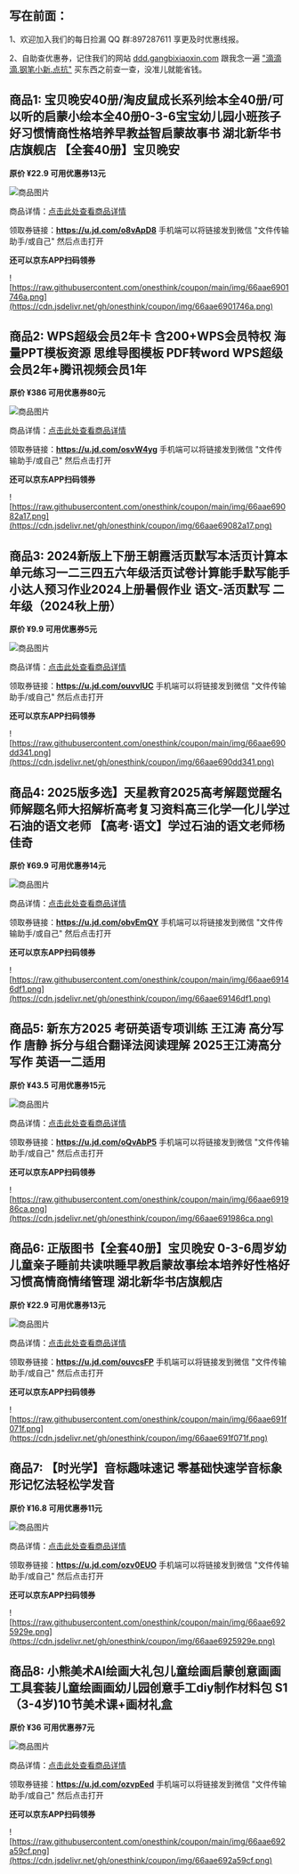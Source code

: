## 写在前面：

1、欢迎加入我们的每日捡漏 QQ 群:897287611 享更及时优惠线报。

2、自助查优惠券，记住我们的网站 [ddd.gangbixiaoxin.com](https://ddd.gangbixiaoxin.com) 跟我念一遍 ["滴滴滴.钢笔小新.点抗"](https://ddd.gangbixiaoxin.com) 买东西之前查一查，没准儿就能省钱。

## 商品1: 宝贝晚安40册/淘皮鼠成长系列绘本全40册/可以听的启蒙小绘本全40册0-3-6宝宝幼儿园小班孩子好习惯情商性格培养早教益智启蒙故事书 湖北新华书店旗舰店 【全套40册】宝贝晚安

**原价 ¥22.9 可用优惠券13元**

![商品图片](http://img14.360buyimg.com/n1/jfs/t1/194454/39/37154/216707/64f19440F66daaec2/bb13ef0fa580f611.jpg)

商品详情：[点击此处查看商品详情](https://union-click.jd.com/jdc?e=1003156031&amp;p=JF8BAdoJK1olXwIDXVZcCE0XAV8IGlocWAALXVdeCUkUAl9MRANLAjZbERscSkAJHTRQRA1CCVkdDwtCWhVLHTdNTwcKBENeCVAfUg8bBD17Qh0WI3lqKhUqDk52VCsKEgZCBmBmOlwUWhBFdg5WRw1nPQ9KFxdZDFxXDxtxaz5sLnFDIjcLWzxOZCp8GStNOWV-Ej4vVTJ1SilOeBBmK2FbJBcpQEtgYW5oWy1nAHZgVSobfzJzYAxScAxhJG5nIwcUTz1-dzxzfCcTOE5hIjkCViNFZRNYezh1WnF7CScpfCBWdB1wciJmKlpiVio7cS9_F2x_b1lPOXFxVVgpCh1EdDdrXC98D1V1NzUZf0ljZRRoD1lgSQR3ZAsgDQxTXCRceQdRW25QNVs5Cg9-WDkEF2sUbQUDVFlUDkwRCmo4K1sVbUdsVF1aAUMXM244G10WXgMEU15ZDU4UC18IE1wliqu6gdTs3cOu1_GAzOKyiI--gMDVOHsnAF8IGloXXQIFVVxdOHsXAF8LKwV7XFUHA1dVDRt5XiRYRh5RH1BsU1hVCEkXAF8KGloXXzYyZFkPexJRABF3cyVeKgAHNQkZCkJKVDRufzUXFFRZBis8VhdBcQ8BUxhcWQIyVG4)

领取券链接：**https://u.jd.com/o8vApD8** 手机端可以将链接发到微信 "文件传输助手/或自己" 然后点击打开

**还可以京东APP扫码领券**

![https://raw.githubusercontent.com/onesthink/coupon/main/img/66aae6901746a.png](https://cdn.jsdelivr.net/gh/onesthink/coupon/img/66aae6901746a.png)

## 商品2: WPS超级会员2年卡 含200+WPS会员特权 海量PPT模板资源 思维导图模板 PDF转word WPS超级会员2年+腾讯视频会员1年

**原价 ¥386 可用优惠券80元**

![商品图片](http://img14.360buyimg.com/n1/jfs/t1/234793/26/24664/52468/66a1edbfF90446672/6dec78b52fe2f809.png)

商品详情：[点击此处查看商品详情](https://union-click.jd.com/jdc?e=1003156031&amp;p=JF8BAdsJK1olXwICVV5bCkweCl8IGlsVXAACU1haD08RAF9MRANLAjZbERscSkAJHTRQRA1CCVkdDwtCWhVLHTdNTwcKBENeCVAfUg8bYD9SRgZoDkRfJjw5cxNrBCpLUwMTIHlkOlwjaTFHdxhgeixhNGUHUwcZXlxXDxtxazliPmFDICc1bD9OfCx_RCNNOWVqEioFVTh1ShNOeC5mLWFbMBcpUEtuYSZ8WztnB2BgHRgbayljUxgJTgxhJG5nIAciTTxIUQlzfCcTOE5hIjkCViNFZRB6b1p-AnJrBg0qax5IdCd0ci9cPQBiJjUvfz90XwwKcwt1BHlFIychbStlYCh8cglGKXV1CyoCfClsY3sKbk8XKDZBLQMEWE5-VQxqXxgcBFhbHxo6ehVnD2M4GmsWXAYFXVhaDkISM18IG2tUMwYDUF9UCU4VM244G10WXgMEU15ZDk4VC18IE1wliqu6gdTs3cOu1_GAzOKyiI--gMDVOHsnAF8IGloXXQIFVVxdOHsXAF8LKwV7XFUEVl8OXBh5XiRYRh5cWARsVF9dCEMWBW44GVoUXwQyZG4-WBFKXhJbWQZnP2J5DCJaTQhfW2l1ZD17X3hjLg4pfyN2dBtheF4SBEJUZF5t)

领取券链接：**https://u.jd.com/osvW4yg** 手机端可以将链接发到微信 "文件传输助手/或自己" 然后点击打开

**还可以京东APP扫码领券**

![https://raw.githubusercontent.com/onesthink/coupon/main/img/66aae69082a17.png](https://cdn.jsdelivr.net/gh/onesthink/coupon/img/66aae69082a17.png)

## 商品3: 2024新版上下册王朝霞活页默写本活页计算本单元练习一二三四五六年级活页试卷计算能手默写能手小达人预习作业2024上册暑假作业 语文-活页默写 二年级（2024秋上册）

**原价 ¥9.9 可用优惠券5元**

![商品图片](http://img14.360buyimg.com/n1/jfs/t1/150018/28/40700/154669/665ec0ecFd492d5da/1e6a4d2c8cf0af65.jpg)

商品详情：[点击此处查看商品详情](https://union-click.jd.com/jdc?e=1003156031&amp;p=JF8BAdkJK1olXwIDXF9dCU0eBF8IGloTWwQLVFtZDkkTAl9MRANLAjZbERscSkAJHTRQRA1CCVkdDwtCWhVLHTdNTwcKBENeCVAfUg8bYy1jGDBnG1Z9BBoFeClUcQtsegIUVH1dOlw_fU1VVxBQeBN2XHhxNVs-TFxXDxtxaz5hFH1HIjcpYT90eCp_YitNOWV-EikvUiJ1ShdObABlOmFbPBc9UEpxYW5aWyxdB1VgVQwbfBR3Zg97GwxhJG5nIxcISz1uVTxzfCcTOE5hIjkCViNFZRNsbxJqGnB7BjoqbDRIYAZacixcNkd0LTo-fwJ0QxhQcz5iLnFAIBY2ejx1YCh8cjN2KnV1FSkkWhhsY3sKbk8XKDZ0P15bWg0RSg9gSyNJG2ZEBiBDSTJBD2M4GmsWXAYFXVhaDkISM18IG2tUMwUCVlhcAHsWM28OGFgQWwECUFdUD0gnA2cPK4y45dOI5YvVsZ-Ji7ixvI6c4dKc3G5tOEgnA24JGVsRWgcAVG5tCEgnAF9WdVpGWwUCUFlcZhZcUzJNU11MMwYDUFpaDEkSM20JGlkXbTYyNBw2CyBlRT93Sx9NLWRBJjo5aRIWChRXdVl3KABAACEFawN0AhF7el52GTYCZA)

领取券链接：**https://u.jd.com/ouvvlUC** 手机端可以将链接发到微信 "文件传输助手/或自己" 然后点击打开

**还可以京东APP扫码领券**

![https://raw.githubusercontent.com/onesthink/coupon/main/img/66aae690dd341.png](https://cdn.jsdelivr.net/gh/onesthink/coupon/img/66aae690dd341.png)

## 商品4: 2025版多选】天星教育2025高考解题觉醒名师解题名师大招解析高考复习资料高三化学一化儿学过石油的语文老师 【高考·语文】学过石油的语文老师杨佳奇

**原价 ¥69.9 可用优惠券14元**

![商品图片](http://img14.360buyimg.com/n1/jfs/t1/202757/7/32774/158765/65ead9b8F585b68c0/f840520765122c80.jpg)

商品详情：[点击此处查看商品详情](https://union-click.jd.com/jdc?e=1003156031&amp;p=JF8BAdgJK1olXQYCV1dcDE0WBV8IGlodWgYEVlxeAU4SC19MRANLAjZbERscSkAJHTRQRA1CCVkdDwtCWhVLHTdNTwcKBENeCVAfUg8bVQltUzwVNWNEBx1Yfi1qUDFqGF9UFmB2OlwVTAJxahdBRlpUC3RDCDU_TlxXDxtxaz5sPnlFIwEhaDxOAy9_cgFNOWV-Ej4VUil1ShtOexBlOWFbIBcqakpHYW58WyxNB2RgVS4baEl3Uxt7fAxhJGJSIC0-TzwVew9zfCcTOE5hIjkCViNFZRB4ewFhWnJKKyk-CTxTdDBociJ2JlliLSI5fBIXQBlxZzh1KXFdIFwpbj9fYCh8Yj9zJGVhEypfaClsY3sKbk8XKDZKCkQ8eixrSA9LAT1lL0dFVCMLCgpRD2M4GmsWXAYFXVhaDkISM18IG2tUMw8BU15bOEonA2kLGF4TWgYFVVZcCHsXC2g4zPatiIyzgdbk3NWf1NavztKpiZiKZG5tC3sXAm4KG18SXAQCZG5dC3sUMzFmGggTXgYGU18zVQBHXipDWVJ7XQcGUFlbCEonAW4JGVklbTZUMjsVb0t_ZilbWF5jO3tRCjxeDApcZRtmGRNRFGBrLBcACQpBcS5UcDlTbQYy)

领取券链接：**https://u.jd.com/obvEmQY** 手机端可以将链接发到微信 "文件传输助手/或自己" 然后点击打开

**还可以京东APP扫码领券**

![https://raw.githubusercontent.com/onesthink/coupon/main/img/66aae69146df1.png](https://cdn.jsdelivr.net/gh/onesthink/coupon/img/66aae69146df1.png)

## 商品5: 新东方2025 考研英语专项训练 王江涛 高分写作 唐静 拆分与组合翻译法阅读理解 2025王江涛高分写作 英语一二适用

**原价 ¥43.5 可用优惠券15元**

![商品图片](http://img14.360buyimg.com/n1/jfs/t1/156157/25/43528/83271/6617c3d6F43683212/ed47906dd21e74ba.jpg)

商品详情：[点击此处查看商品详情](https://union-click.jd.com/jdc?e=1003156031&amp;p=JF8BAd8JK1olXwIDXFZUCE4VBl8IGlsUXA4CXVheCkkXBF9MRANLAjZbERscSkAJHTRQRA1CCVkdDwtCWhVLHTdNTwcKBENeCVAfUg8bVGphHj1HOX5YAi5eSjxNaGlcQgBUO2BpOlwZUDMSQQpOfVhAFkRnIFgAflxXDxtxazliLmFdICcLbDxOaCp8YjNNOWV-Eik_Uix1Sg9OexBlNGFYIBcpaktlYW5gWy1nAHRgHSIbf0lOcBhsbAxhJG5nIAc6VD9-dwpzfCcTOE5hIjkCViNFZRB4bDh2HnJdPD4pQTcDABh8GQF8KXJQQF0qaDlzYxZ8bBx1FX11LS0ISzxfaBh8QzhSKW9QByouXRVjej1qYDsBX3MWVitteipodjBsU1x1NUZBFzlbQAkRXhZta1cZbQcyV19dD0IRBGkBHmslXQYyFTBdCUISAmsKG2sUbQYEV11YDkwXBGoIE1slXQ4FZInwsJ6dsrqAoo-L1dG784vUtJ-Ji184K1glXQcDVl5ZD0oVA184G1glXjZcOl8ODkkWUDgIdQZeDVtGVw0ZZksWA2wJGlIRbQQDVVxfOHsnVGphHj1HOX5YAi5eSjxNaGlcQgBUO2BpOlwZUDMSQQpOfVhAFkRnIFgAfnsXMw)

领取券链接：**https://u.jd.com/oQvAbP5** 手机端可以将链接发到微信 "文件传输助手/或自己" 然后点击打开

**还可以京东APP扫码领券**

![https://raw.githubusercontent.com/onesthink/coupon/main/img/66aae691986ca.png](https://cdn.jsdelivr.net/gh/onesthink/coupon/img/66aae691986ca.png)

## 商品6: 正版图书【全套40册】宝贝晚安 0-3-6周岁幼儿童亲子睡前共读哄睡早教启蒙故事绘本培养好性格好习惯高情商情绪管理 湖北新华书店旗舰店

**原价 ¥22.9 可用优惠券13元**

![商品图片](http://img14.360buyimg.com/n1/jfs/t1/96361/15/35940/224041/64e5b0b5F1db42dcb/28de8327047966b5.jpg)

商品详情：[点击此处查看商品详情](https://union-click.jd.com/jdc?e=1003156031&amp;p=JF8BAdgJK1olXwIDXVpaD0MUBV8IGlocXw4KXFdVCkIQBF9MRANLAjZbERscSkAJHTRQRA1CCVkdDwtCWhVLHTdNTwcKBENeCVAfUg8bd2t4RhJGCVtZVFw1cyBRUC5-QxleXQdwOlw8eAsTcTZwXgx-Gl5yVSU4dlxXDxtxaz5sLm1dIicHWzJ0aDN_GTNNOWV2Ej0VUit1AgdOeD5lO2FbNBc9QEp1YSYJWztnB1VgHV8baBRvZhtRGwxhJG5nIwcUTD1uUQtzfCcTOE5hIjkCViNFZRB4YihyGWZaNywpQTRSYxZ4cjt2CEF0LQg7fAJsQxh6fClsLk9GIicPbDxPYCh8cglxJGV9EylfbBtsY3sKbk8XKDZlCSA7VAtKAg19S1oVPUVcVRZYdktnD2M4GmsWXAYFXVhaDkISM18IG2tUMwYBU1dVCHsWM28OGFgQWwECU1ldDkwnA2cPK4y45dOI5YvVsZ-Ji7ixvI6c4dKc3G5tOEgnA24JGVsRWgcAVG5tCEgnAF9WdVpGWFEFVlkOZhZcUzJMGR9QMwEEXF9ZCkwnAW4JGVklbTZ2UC4AQRhDXjQIGTNuNkBRFSgFSgAXAh1mGTplHQJwDSYYXyBQWx8JYD5rbQYy)

领取券链接：**https://u.jd.com/ouvcsFP** 手机端可以将链接发到微信 "文件传输助手/或自己" 然后点击打开

**还可以京东APP扫码领券**

![https://raw.githubusercontent.com/onesthink/coupon/main/img/66aae691f071f.png](https://cdn.jsdelivr.net/gh/onesthink/coupon/img/66aae691f071f.png)

## 商品7: 【时光学】音标趣味速记  零基础快速学音标象形记忆法轻松学发音

**原价 ¥16.8 可用优惠券11元**

![商品图片](http://img14.360buyimg.com/n1/jfs/t1/166506/22/44651/111343/662fd344Fe8600ea7/e06816cc943154c2.jpg)

商品详情：[点击此处查看商品详情](https://union-click.jd.com/jdc?e=1003156031&amp;p=JF8BAdMJK1olXwIDXF9ZCUgRC18IGlsUXgQKVFhcCk8VBl9MRANLAjZbERscSkAJHTRQRA1CCVkdDwtCWhVLHTdNTwcKBENeCVAfUg8bBxR4HT9WD0dADBc2Xx5yZwZhaBBiWFhnOlwGUkNsWBhVew9KLUN2DwwiCFxXDxtxazliLlNHIicpbDxkaCx8RDtNOWJ2EikFVTx1AhtOexBlDWFYKBc9QEp1YSZ0Wy93AHVgHSobfClzYQ97ZAxhJG5nIxc2Vz1-VQ1zfCcTOE5hIjkCViNFZRNhbAJ2GmUANywpfB5LdzBScjtmJQB0LQQ-fAJsXBhAczlsLk9HIDw1aD9PYDN_cglGJHVhFSpfaBMnZDt_TBkQHBhgUB4kQBRgcTlNRAVNLQoOZF9tC0oXBGYOHF0cWDYyVF5tSSUXAGkPH10SXjYDZF5bC0gSBWgIHFMSXQ8yVFZaOJy6u7qCqo6d5NKc3Inkr56ev7uWk2slbQUyVF9cCksTBG4KG2slXQUyV24DZkpEBWwKHAxBM1tJBAMZDxNObW8JHloUXgAKZFxcCUkVM184HyBlW2JBBh8fUAJ8VDptfzJ8Lk11UQA4ZklMWWdzQCxIPVJdJBspUxloA18IKw)

领取券链接：**https://u.jd.com/ozv0EUO** 手机端可以将链接发到微信 "文件传输助手/或自己" 然后点击打开

**还可以京东APP扫码领券**

![https://raw.githubusercontent.com/onesthink/coupon/main/img/66aae6925929e.png](https://cdn.jsdelivr.net/gh/onesthink/coupon/img/66aae6925929e.png)

## 商品8: 小熊美术AI绘画大礼包儿童绘画启蒙创意画画工具套装儿童绘画画幼儿园创意手工diy制作材料包 S1（3-4岁)10节美术课+画材礼盒

**原价 ¥36 可用优惠券7元**

![商品图片](http://img14.360buyimg.com/n1/jfs/t1/225412/29/10220/530870/666accf7F9e8c1b83/438e689473231b1d.png)

商品详情：[点击此处查看商品详情](https://union-click.jd.com/jdc?e=1003156031&amp;p=JF8BAdsJK1olXwIDXFxYCUMXAF8IGlsUXA8LU1deAUIfBV9MRANLAjZbERscSkAJHTRQRA1CCVkdDwtCWhVLHTdNTwcKBENeCVAfUg8bfDxzXyRcBlRRAylUdQAXejMOSS1pGnJJOlw2YThESyxsch5mCnsEC1xaUVxXDxtxazliLmFeIjc1WzxOAzN-YglNOWVyEioFVTh1SgtObBBlOWFYJBc-ektgYW54Wyx3B2RgVT4bfClwegxBaAxhJG5nIxcUVzxIcw1zfCcTOE5hIjkCViNFZRNbeyhyHHJaPywpazBUYAZgcixMCEd0LQMtfChCXRl6fztsLmYEIwE1bz9lYCh8cjN2JHVxECo0cCxsY3sKbk8XKDYcKRhDfzRrUw9pfR5LNFZ1LFc5ekhRD2M4GmsWXAYFXVhaDkISM18IG2tUMwYDVVleD0MTM244G10WXgMEU15bCkoeAV8IE1wliqu6gdTs3cOu1_GAzOKyiI--gMDVOHsnAF8IGloXXQIFVVxdOHsXAF8LKwV7XFUFUVddC0l5XiRYRh8dWk9sVF9fCkwQA2c4GVoUXwQyZG4iWzBTfCZTSQhCKg9_H14kVE1FdRNPbxB7X21rJw0VSy9-RhxfZl1KXwFbZF5t)

领取券链接：**https://u.jd.com/ozvpEed** 手机端可以将链接发到微信 "文件传输助手/或自己" 然后点击打开

**还可以京东APP扫码领券**

![https://raw.githubusercontent.com/onesthink/coupon/main/img/66aae692a59cf.png](https://cdn.jsdelivr.net/gh/onesthink/coupon/img/66aae692a59cf.png)

